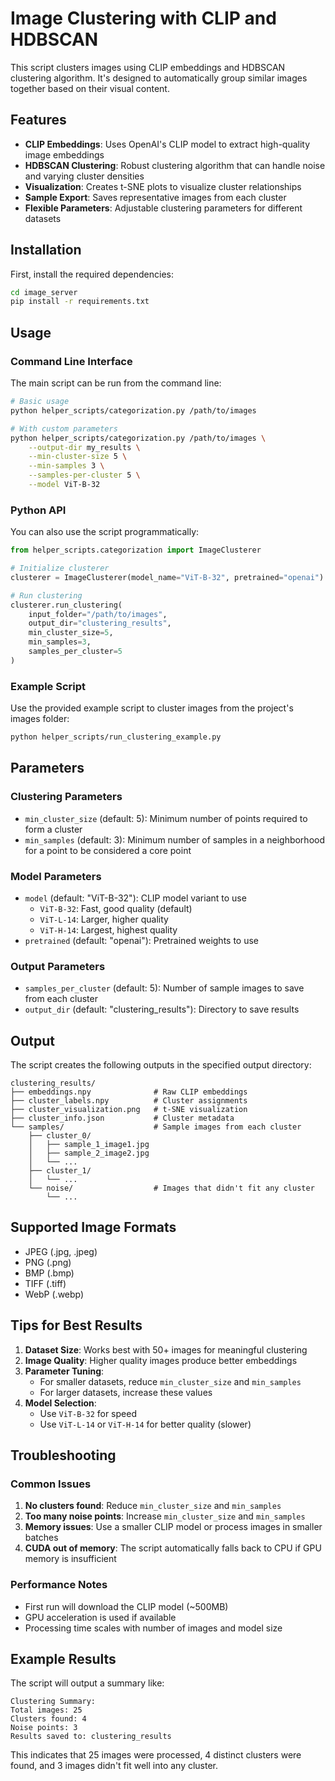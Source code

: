 # Image Clustering with CLIP and HDBSCAN

This script clusters images using CLIP embeddings and HDBSCAN clustering algorithm. It's designed to automatically group similar images together based on their visual content.

## Features

- **CLIP Embeddings**: Uses OpenAI's CLIP model to extract high-quality image embeddings
- **HDBSCAN Clustering**: Robust clustering algorithm that can handle noise and varying cluster densities
- **Visualization**: Creates t-SNE plots to visualize cluster relationships
- **Sample Export**: Saves representative images from each cluster
- **Flexible Parameters**: Adjustable clustering parameters for different datasets

## Installation

First, install the required dependencies:

```bash
cd image_server
pip install -r requirements.txt
```

## Usage

### Command Line Interface

The main script can be run from the command line:

```bash
# Basic usage
python helper_scripts/categorization.py /path/to/images

# With custom parameters
python helper_scripts/categorization.py /path/to/images \
    --output-dir my_results \
    --min-cluster-size 5 \
    --min-samples 3 \
    --samples-per-cluster 5 \
    --model ViT-B-32
```

### Python API

You can also use the script programmatically:

```python
from helper_scripts.categorization import ImageClusterer

# Initialize clusterer
clusterer = ImageClusterer(model_name="ViT-B-32", pretrained="openai")

# Run clustering
clusterer.run_clustering(
    input_folder="/path/to/images",
    output_dir="clustering_results",
    min_cluster_size=5,
    min_samples=3,
    samples_per_cluster=5
)
```

### Example Script

Use the provided example script to cluster images from the project's images folder:

```bash
python helper_scripts/run_clustering_example.py
```

## Parameters

### Clustering Parameters

- `min_cluster_size` (default: 5): Minimum number of points required to form a cluster
- `min_samples` (default: 3): Minimum number of samples in a neighborhood for a point to be considered a core point

### Model Parameters

- `model` (default: "ViT-B-32"): CLIP model variant to use
  - `ViT-B-32`: Fast, good quality (default)
  - `ViT-L-14`: Larger, higher quality
  - `ViT-H-14`: Largest, highest quality
- `pretrained` (default: "openai"): Pretrained weights to use

### Output Parameters

- `samples_per_cluster` (default: 5): Number of sample images to save from each cluster
- `output_dir` (default: "clustering_results"): Directory to save results

## Output

The script creates the following outputs in the specified output directory:

```
clustering_results/
├── embeddings.npy              # Raw CLIP embeddings
├── cluster_labels.npy          # Cluster assignments
├── cluster_visualization.png   # t-SNE visualization
├── cluster_info.json           # Cluster metadata
└── samples/                    # Sample images from each cluster
    ├── cluster_0/
    │   ├── sample_1_image1.jpg
    │   ├── sample_2_image2.jpg
    │   └── ...
    ├── cluster_1/
    │   └── ...
    └── noise/                  # Images that didn't fit any cluster
        └── ...
```

## Supported Image Formats

- JPEG (.jpg, .jpeg)
- PNG (.png)
- BMP (.bmp)
- TIFF (.tiff)
- WebP (.webp)

## Tips for Best Results

1. **Dataset Size**: Works best with 50+ images for meaningful clustering
2. **Image Quality**: Higher quality images produce better embeddings
3. **Parameter Tuning**: 
   - For smaller datasets, reduce `min_cluster_size` and `min_samples`
   - For larger datasets, increase these values
4. **Model Selection**: 
   - Use `ViT-B-32` for speed
   - Use `ViT-L-14` or `ViT-H-14` for better quality (slower)

## Troubleshooting

### Common Issues

1. **No clusters found**: Reduce `min_cluster_size` and `min_samples`
2. **Too many noise points**: Increase `min_cluster_size` and `min_samples`
3. **Memory issues**: Use a smaller CLIP model or process images in smaller batches
4. **CUDA out of memory**: The script automatically falls back to CPU if GPU memory is insufficient

### Performance Notes

- First run will download the CLIP model (~500MB)
- GPU acceleration is used if available
- Processing time scales with number of images and model size

## Example Results

The script will output a summary like:

```
Clustering Summary:
Total images: 25
Clusters found: 4
Noise points: 3
Results saved to: clustering_results
```

This indicates that 25 images were processed, 4 distinct clusters were found, and 3 images didn't fit well into any cluster. 